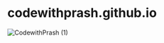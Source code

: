 # codewithprash.github.io
![CodewithPrash (1)](https://user-images.githubusercontent.com/87913082/173779092-8659dbfd-da1d-4b97-abdd-5c00cfc3d4b2.png)
